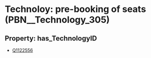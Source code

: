 # Technoloy: __pre-booking of seats__ (PBN__Technology_305)

## Property: has_TechnologyID

* [Q1122556](Q1122556)

